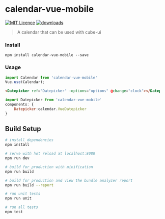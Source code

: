 # calendar-vue-mobile

[![MIT Licence](https://badges.frapsoft.com/os/mit/mit.svg?v=103)](https://opensource.org/licenses/mit-license.php)  [![downloads](https://img.shields.io/npm/dt/calendar-vue-mobile.svg)](https://www.npmjs.com/package/calendar-vue-mobile)

> A calendar that can be used with cube-ui

### Install

```shell
npm install calendar-vue-mobile --save
```


### Usage
```js
import Calendar from 'calendar-vue-mobile'
Vue.use(Calendar);
```
```html
<Datepicker ref="Datepicker" :options="options" @change="clock"></Datepicker>
```

```js
import Datepicker from 'calendar-vue-mobile'
components: {
    Datepicker:calendar.VueDatepicker
}
```





## Build Setup

``` bash
# install dependencies
npm install

# serve with hot reload at localhost:8080
npm run dev

# build for production with minification
npm run build

# build for production and view the bundle analyzer report
npm run build --report

# run unit tests
npm run unit

# run all tests
npm test
```
